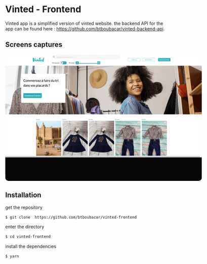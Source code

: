 # Vinted - Frontend

Vinted app is a simplified version of vinted website. the backend API for the app can be found here : https://github.com/btboubacar/vinted-backend-api.

## Screens captures

<div>
<img src="src/assets/img/vinted_images.gif" alt="Función 2" style="max-width: 90vw; height: 400px; border-radius: 10px">
</div>

## Installation

get the repository

```bash
$ git clone  https://github.com/btboubacar/vinted-frontend
```

enter the directory

```bash
$ cd vinted-frontend
```

install the dependencies

```bash
$ yarn
```
